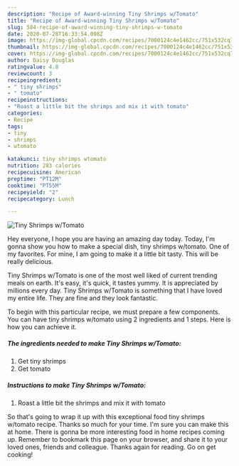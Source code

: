 ```yaml
---
description: "Recipe of Award-winning Tiny Shrimps w/Tomato"
title: "Recipe of Award-winning Tiny Shrimps w/Tomato"
slug: 584-recipe-of-award-winning-tiny-shrimps-w-tomato
date: 2020-07-28T16:33:54.098Z
image: https://img-global.cpcdn.com/recipes/7000124c4e1462cc/751x532cq70/tiny-shrimps-wtomato-recipe-main-photo.jpg
thumbnail: https://img-global.cpcdn.com/recipes/7000124c4e1462cc/751x532cq70/tiny-shrimps-wtomato-recipe-main-photo.jpg
cover: https://img-global.cpcdn.com/recipes/7000124c4e1462cc/751x532cq70/tiny-shrimps-wtomato-recipe-main-photo.jpg
author: Daisy Douglas
ratingvalue: 4.8
reviewcount: 3
recipeingredient:
- " tiny shrimps"
- " tomato"
recipeinstructions:
- "Roast a little bit the shrimps and mix it with tomato"
categories:
- Recipe
tags:
- tiny
- shrimps
- wtomato

katakunci: tiny shrimps wtomato 
nutrition: 283 calories
recipecuisine: American
preptime: "PT12M"
cooktime: "PT55M"
recipeyield: "2"
recipecategory: Lunch

---
```



![Tiny Shrimps w/Tomato](https://img-global.cpcdn.com/recipes/7000124c4e1462cc/751x532cq70/tiny-shrimps-wtomato-recipe-main-photo.jpg)

Hey everyone, I hope you are having an amazing day today. Today, I'm gonna show you how to make a special dish, tiny shrimps w/tomato. One of my favorites. For mine, I am going to make it a little bit tasty. This will be really delicious.



Tiny Shrimps w/Tomato is one of the most well liked of current trending meals on earth. It's easy, it's quick, it tastes yummy. It is appreciated by millions every day. Tiny Shrimps w/Tomato is something that I have loved my entire life. They are fine and they look fantastic.


To begin with this particular recipe, we must prepare a few components. You can have tiny shrimps w/tomato using 2 ingredients and 1 steps. Here is how you can achieve it.

<!--inarticleads1-->

##### The ingredients needed to make Tiny Shrimps w/Tomato:

1. Get  tiny shrimps
1. Get  tomato




<!--inarticleads2-->

##### Instructions to make Tiny Shrimps w/Tomato:

1. Roast a little bit the shrimps and mix it with tomato




So that's going to wrap it up with this exceptional food tiny shrimps w/tomato recipe. Thanks so much for your time. I'm sure you can make this at home. There is gonna be more interesting food in home recipes coming up. Remember to bookmark this page on your browser, and share it to your loved ones, friends and colleague. Thanks again for reading. Go on get cooking!
